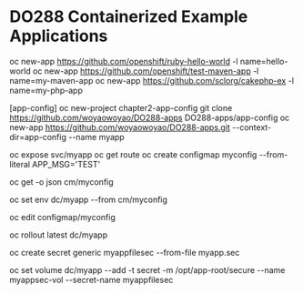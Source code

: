 # DO288 Containerized Example Applications


oc new-app https://github.com/openshift/ruby-hello-world -l name=hello-world
oc new-app https://github.com/openshift/test-maven-app -l name=my-maven-app
oc new-app https://github.com/sclorg/cakephp-ex -l name=my-php-app

[app-config]
oc new-project  chapter2-app-config 
git clone https://github.com/woyaowoyao/DO288-apps
DO288-apps/app-config
oc new-app https://github.com/woyaowoyao/DO288-apps.git --context-dir=app-config --name myapp 

oc expose svc/myapp
oc get route
oc create configmap myconfig --from-literal APP_MSG='TEST'

oc get -o json cm/myconfig

oc set env dc/myapp --from cm/myconfig

oc edit configmap/myconfig

 oc rollout latest dc/myapp 

oc create secret generic myappfilesec  --from-file myapp.sec 
 
oc set volume dc/myapp --add  -t secret -m /opt/app-root/secure --name myappsec-vol --secret-name myappfilesec 

